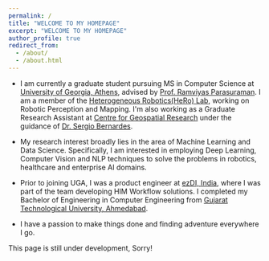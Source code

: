 ```yaml
---
permalink: /
title: "WELCOME TO MY HOMEPAGE"
excerpt: "WELCOME TO MY HOMEPAGE"
author_profile: true
redirect_from: 
  - /about/
  - /about.html
---
```






- I am currently a graduate student pursuing MS in Computer Science at [University of Georgia, Athens](https://www.uga.edu/), advised by [Prof. Ramviyas Parasuraman](http://cobweb.cs.uga.edu/~ramviyas/). I am a member of the [Heterogeneous Robotics(HeRo) Lab](http://hero.uga.edu/), working on Robotic Perception and Mapping. I'm also working as a Graduate Research Assistant at [Centre for Geospatial Research](http://cgr.uga.edu/) under the guidance of [Dr. Sergio Bernardes](http://cgr.uga.edu/index.php/about/sergio-bernardes/index.html).

- My research interest broadly lies in the area of Machine Learning and Data Science. Specifically, I am interested in employing Deep Learning, Computer Vision and NLP techniques to solve the problems in robotics, healthcare and enterprise AI domains. 

- Prior to joining UGA, I was a product engineer at [ezDI, India](https://www.ezdi.com/), where I was part of the team developing HIM Workflow solutions. I completed my Bachelor of Engineering in Computer Engineering from [Gujarat Technological University, Ahmedabad](https://www.gtu.ac.in/).

- I have a passion to make things done and finding adventure everywhere I go.




This page is still under development, Sorry!




